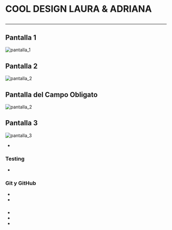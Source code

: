 # COOL DESIGN LAURA & ADRIANA

## 


***

## Pantalla 1

<img src="./img/pantalla_1.png" alt="pantalla_1">

## Pantalla 2

<img src="./img/pantalla_2.png" alt="pantalla_2">

## Pantalla del Campo Obligato

<img src="./img/pantalla_2.png" alt="pantalla_2">

## Pantalla 3

<img src="./img/pantalla_3.png" alt="pantalla_3">

* 
### 
### Testing

* 

### Git y GitHub

* 
* 

### 

* 
* 
* 
